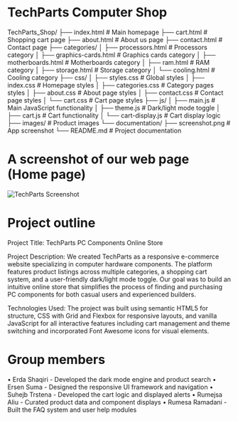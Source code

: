 # TechParts Computer Shop

TechParts_Shop/
├── index.html # Main homepage
├── cart.html # Shopping cart page
├── about.html # About us page
├── contact.html # Contact page
├── categories/
│ ├── processors.html # Processors category
│ ├── graphics-cards.html # Graphics cards category
│ ├── motherboards.html # Motherboards category
│ ├── ram.html # RAM category
│ ├── storage.html # Storage category
│ └── cooling.html # Cooling category
├── css/
│ ├── styles.css # Global styles
│ ├── index.css # Homepage styles
│ ├── categories.css # Category pages styles
│ ├── about.css # About page styles
│ ├── contact.css # Contact page styles
│ └── cart.css # Cart page styles
├── js/
│ ├── main.js # Main JavaScript functionality
│ ├── theme.js # Dark/light mode toggle
│ ├── cart.js # Cart functionality
│ └── cart-display.js # Cart display logic
├── images/ # Product images
└── documentation/
├── screenshot.png # App screenshot
└── README.md # Project documentation

# A screenshot of our web page (Home page)

![TechParts Screenshot](./HomePageScreenshot.png)

# Project outline

Project Title: TechParts PC Components Online Store

Project Description: We created TechParts as a responsive e-commerce website specializing in computer hardware components. The platform features product listings across multiple categories, a shopping cart system, and a user-friendly dark/light mode toggle. Our goal was to build an intuitive online store that simplifies the process of finding and purchasing PC components for both casual users and experienced builders.

Technologies Used: The project was built using semantic HTML5 for structure, CSS with Grid and Flexbox for responsive layouts, and vanilla JavaScript for all interactive features including cart management and theme switching and incorporated Font Awesome icons for visual elements.

# Group members

• Erda Shaqiri - Developed the dark mode engine and product search
• Ersen Suma - Designed the responsive UI framework and navigation
• Suhejb Trstena - Developed the cart logic and displayed alerts
• Rumejsa Aliu - Curated product data and component displays
• Rumesa Ramadani - Built the FAQ system and user help modules
